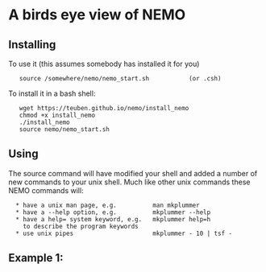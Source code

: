 # A birds eye view of NEMO

## Installing

To use it (this assumes somebody has installed it for you)

       source /somewhere/nemo/nemo_start.sh           (or .csh)

To install it in a bash shell:

       wget https://teuben.github.io/nemo/install_nemo
       chmod +x install_nemo
       ./install_nemo 
       source nemo/nemo_start.sh

## Using

The source command will have modified your shell and added a number
of new commands to your unix shell. Much like other unix commands
these NEMO commands will:

      * have a unix man page, e.g.          man mkplummer
      * have a --help option, e.g.          mkplummer --help
      * have a help= system keyword, e.g.   mkplummer help=h
        to describe the program keywords
      * use unix pipes                      mkplummer - 10 | tsf -


## Example 1: 
